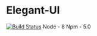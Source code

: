 # Elegant-UI
[![Build Status](https://travis-ci.org/Elegant-Org/Elegant-UI.svg?branch=master)](https://travis-ci.org/Elegant-Org/Elegant-UI)
Node - 8
Npm - 5.0
